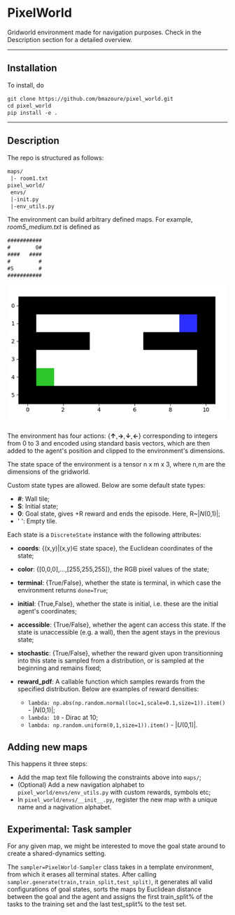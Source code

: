 # PixelWorld

Gridworld environment made for navigation purposes. Check in the Description section for a detailed overview. 

---
## Installation
To install, do
```
git clone https://github.com/bmazoure/pixel_world.git
cd pixel_world
pip install -e .
```

---
## Description

The repo is structured as follows:
```
maps/
 |- room1.txt
pixel_world/
 envs/
 |-init.py
 |-env_utils.py
```

The environment can build arbitrary defined maps. For example, *room5_medium.txt* is defined as
```
###########
#        0#
####   ####
#         #
#S        #
###########
```

![](env_screen.png)


The environment has four actions: {**↑**,**→**,**↓**,**←**} corresponding to integers from 0 to 3 and encoded using standard basis vectors, which are then added to the agent's position and clipped to the environment's dimensions.

The state space of the environment is a tensor n x m x 3, where n,m are the dimensions of the gridworld.

Custom state types are allowed. Below are some default state types:

* **\#**: Wall tile;
* **S**: Initial state;
* **0**: Goal state, gives +R reward and ends the episode. Here, R~|*N*(0,1)|;
* ' ': Empty tile.

Each state is a `DiscreteState` instance with the following attributes:

* **coords**: {(x,y)|(x,y)∈ state space}, the Euclidean coordinates of the state;
* **color**: {[0,0,0],...,[255,255,255]}, the RGB pixel values of the state;
* **terminal**: {True/False}, whether the state is terminal, in which case the environment returns `done=True`;
* **initial**: {True,False}, whether the state is initial, i.e. these are the initial agent's coordinates;
* **accessible**: {True/False}, whether the agent can access this state. If the state is unaccessible (e.g. a wall), then the agent stays in the previous state;
* **stochastic**: {True/False}, whether the reward given upon transitionning into this state is sampled from a distribution, or is sampled at the beginning and remains fixed;
* **reward_pdf**: A callable function which samples rewards from the specified distribution. Below are examples of reward densities:

    * `lambda: np.abs(np.random.normal(loc=1,scale=0.1,size=1)).item()` - |*N*(0,1)|;
    * `lambda: 10` - Dirac at 10;
    * `lambda: np.random.uniform(0,1,size=1)).item()` - |*U*(0,1)|.

## Adding new maps

This happens it three steps:

* Add the map text file following the constraints above into `maps/`;
* (Optional) Add a new navigation alphabet to `pixel_world/envs/env_utils.py` with custom rewards, symbols etc;
* In `pixel_world/envs/__init__.py`, register the new map with a unique name and a nagivation alphabet.

## Experimental: Task sampler

For any given map, we might be interested to move the goal state around to create a shared-dynamics setting.

The `sampler=PixelWorld-Sampler` class takes in a template environment, from which it erases all terminal states. After calling `sampler.generate(train,train_split,test_split)`, it generates all valid configurations of goal states, sorts the maps by Euclidean distance between the goal and the agent and assigns the first train_split% of the tasks to the training set and the last test_split%  to the test set.